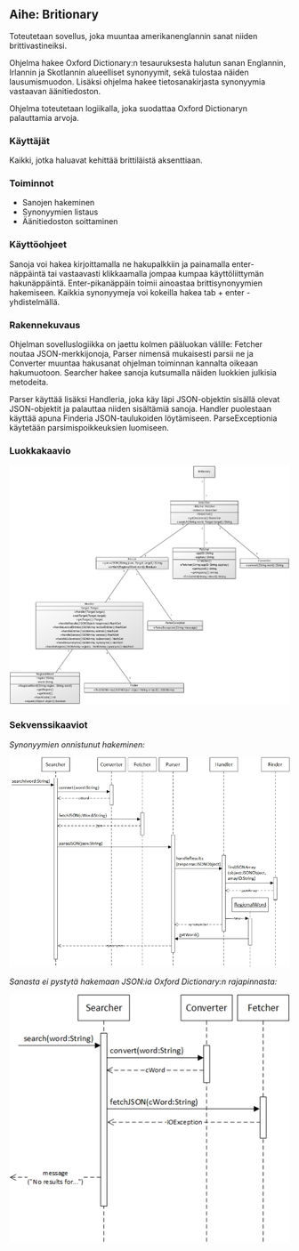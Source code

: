 ## **Aihe:** Britionary

Toteutetaan sovellus, joka muuntaa amerikanenglannin sanat niiden brittivastineiksi.

Ohjelma hakee Oxford Dictionary:n tesauruksesta halutun sanan Englannin, Irlannin ja Skotlannin alueelliset synonyymit, sekä tulostaa näiden lausumismuodon. Lisäksi ohjelma hakee tietosanakirjasta synonyymia vastaavan äänitiedoston.

Ohjelma toteutetaan logiikalla, joka suodattaa Oxford Dictionaryn palauttamia arvoja.

### **Käyttäjät**
Kaikki, jotka haluavat kehittää brittiläistä aksenttiaan.

### **Toiminnot**
* Sanojen hakeminen
* Synonyymien listaus
* Äänitiedoston soittaminen

### **Käyttöohjeet**
Sanoja voi hakea kirjoittamalla ne hakupalkkiin ja painamalla enter-näppäintä tai vastaavasti klikkaamalla jompaa kumpaa käyttöliittymän hakunäppäintä. Enter-pikanäppäin toimii ainoastaa brittisynonyymien hakemiseen. Kaikkia synonyymeja voi kokeilla hakea tab + enter -yhdistelmällä.

### **Rakennekuvaus**
Ohjelman sovelluslogiikka on jaettu kolmen pääluokan välille: Fetcher noutaa JSON-merkkijonoja, Parser nimensä mukaisesti parsii ne ja Converter muuntaa hakusanat ohjelman toiminnan kannalta oikeaan hakumuotoon. Searcher hakee sanoja kutsumalla näiden luokkien julkisia metodeita.

Parser käyttää lisäksi Handleria, joka käy läpi JSON-objektin sisällä olevat JSON-objektit ja palauttaa niiden sisältämiä sanoja. Handler puolestaan käyttää apuna Finderia JSON-taulukoiden löytämiseen. ParseExceptionia käytetään parsimispoikkeuksien luomiseen.

### **Luokkakaavio**
![Luokkakaavio](luokkakaavio.png)

### **Sekvenssikaaviot**
_Synonyymien onnistunut hakeminen:_

![Sekvenssikaavio](sekvenssikaavio.jpg)

_Sanasta ei pystytä hakemaan JSON:ia Oxford Dictionary:n rajapinnasta:_

![Sekvenssikaavio](sekvenssikaavio_fail.jpg)
